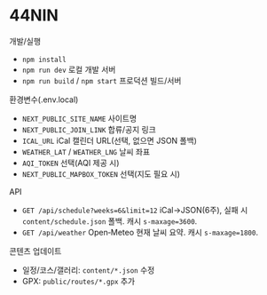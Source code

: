# 44NIN

개발/실행
- `npm install`
- `npm run dev` 로컬 개발 서버
- `npm run build` / `npm start` 프로덕션 빌드/서버

환경변수(.env.local)
- `NEXT_PUBLIC_SITE_NAME` 사이트명
- `NEXT_PUBLIC_JOIN_LINK` 합류/공지 링크
- `ICAL_URL` iCal 캘린더 URL(선택, 없으면 JSON 폴백)
- `WEATHER_LAT` / `WEATHER_LNG` 날씨 좌표
- `AQI_TOKEN` 선택(AQI 제공 시)
- `NEXT_PUBLIC_MAPBOX_TOKEN` 선택(지도 필요 시)

API
- `GET /api/schedule?weeks=6&limit=12` iCal→JSON(6주), 실패 시 `content/schedule.json` 폴백. 캐시 `s-maxage=3600`.
- `GET /api/weather` Open‑Meteo 현재 날씨 요약. 캐시 `s-maxage=1800`.

콘텐츠 업데이트
- 일정/코스/갤러리: `content/*.json` 수정
- GPX: `public/routes/*.gpx` 추가
